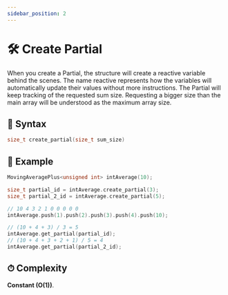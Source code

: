 ```yaml
---
sidebar_position: 2
---
```


# 🛠 Create Partial

When you create a Partial, the structure will create a reactive variable behind the scenes. The name reactive represents how the variables will automatically update their values without more instructions.
The Partial will keep tracking of the requested sum size.
Requesting a bigger size than the main array will be understood as the maximum array size.

## 📝 Syntax

```cpp
size_t create_partial(size_t sum_size)
```

## 🔮 Example

```cpp
MovingAveragePlus<unsigned int> intAverage(10);

size_t partial_id = intAverage.create_partial(3);
size_t partial_2_id = intAverage.create_partial(5);

// 10 4 3 2 1 0 0 0 0 0
intAverage.push(1).push(2).push(3).push(4).push(10);

// (10 + 4 + 3) / 3 = 5
intAverage.get_partial(partial_id);
// (10 + 4 + 3 + 2 + 1) / 5 = 4
intAverage.get_partial(partial_2_id);
```

## ⏱ Complexity

**Constant (O(1))**.
